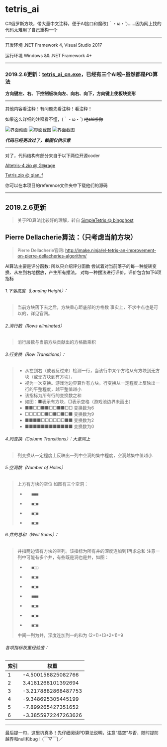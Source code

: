 # tetris_ai

C#俄罗斯方块，带大量中文注释，便于AI接口和魔改(｀・ω・´)……因为网上找的代码太难用了自己重构一个

--------
开发环境 .NET Framework 4, Visual Studio 2017

运行环境 Windows && .NET Framework 4+

------------

### 2019.2.6更新：[tetris_ai_cn.exe](./tetris_ai_cn.exe)，已经有三个AI啦~虽然都是PD算法

**方向键左、右、下控制板块向左、向右、向下，方向键上使板块变形**

------------

其他内容看注释！有问题先看注释！看注释！

如果这么详细的注释看不懂，(｀・ω・´) <del>吔shi啦你</del>

![界面动画](./1.gif)
![界面截图](./2.png)
![界面截图](./3.png)


***代码已经更改过了，截图仅供示意***

---------------------
对了，代码结构有部分来自于以下两位开源coder

[AItetris-4.zip @ G@rage](http://xianka.luobotou.org/?p=103)

[Tetris.zip @ qian_f](https://blog.csdn.net/qian_f/article/details/19758671)

你可以在本项目的reference文件夹中下载他们的源码

----------------------
## 2019.2.6更新

>关于PD算法比较好的理解，转自 [SimpleTetris @ bingghost](https://github.com/bingghost/SimpleTetris/blob/master/README.MD)

## Pierre Dellacherie算法：（只考虑当前方块） 
> Pierre Dellacherie官网:
http://imake.ninja/el-tetris-an-improvement-on-pierre-dellacheries-algorithm/

AI算法主要是评分函数: 所以只介绍评分函数
    尝试着对当前落子的每一种旋转变换、从左到右地摆放，产生所有摆法。
    对每一种摆法进行评价。评价包含如下6项指标


###### 1.下落高度（Landing Height）： 
> 当前方块落下去之后，方块重心距底部的方格数
> 事实上，不求中点也是可以的，详见官网。


###### 2.消行数（Rows eliminated） 
> 消行层数与当前方块贡献出的方格数乘积 
 
######  3.行变换（Row Transitions）： 
>* 从左到右（或者反过来）检测一行，当该行中某个方格从有方块到无方块（或无方块到有方块）， 
>* 视为一次变换。游戏池边界算作有方块。行变换从一定程度上反映出一行的平整程度，越平整值越小 
>* 该指标为所有行的变换数之和 
>* 如图：■表示有方块，□表示空格（游戏池边界未画出） 
>* ■■□□■■□□■■□□ 变换数为6 
>* □□□□□■□■□■□■ 变换数为9 
>* ■■■■□□□□□□■■ 变换数为2 
>* ■■■■■■■■■■■■ 变换数为0 
 
###### 4.列变换（Column Transitions）：大意同上 
> 列变换从一定程度上反映出一列中空洞的集中程度，空洞越集中值越小 
 
###### 5.空洞数（Number of Holes） 
> 上方有方块的空位 
> 如图有三个空洞：
>*        ■■■ 
>*        ■□■ 
>*        ■□■ 
>*        ■□■ 
 
###### 6.井的总和（Well Sums）： 
> 井指两边皆有方块的空列。该指标为所有井的深度连加到1再求总和 
> 注意一列中可能有多个井，有些既是洞也是井，如图： 
>*        ■□□ 
>*        ■□■ 
>*        ■□■ 
>*        ■■■ 
>*        ■□■ 
>*        ■□■ 
>*        ■□■ 
> 中间一列为井，深度连加到一的和为 (2+1)+(3+2+1)=9 
 
###### 各项指标权重经验值：


|索引| 权重|
|---|----|
|1  |  -4.500158825082766 
|2  |  3.4181268101392694 
|3  |  -3.2178882868487753 
|4  | -9.348695305445199 
|5  | -7.899265427351652 
|6  | -3.3855972247263626 

-----------------
最后提一句，这里坑真多！先仔细阅读PD算法说明，注意“插空”与否，随时提防越界和null和bug！(￣▽￣)／